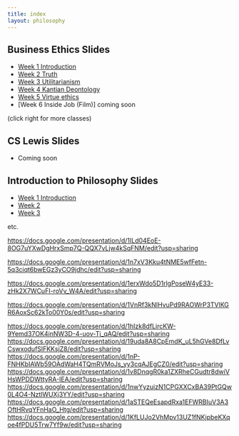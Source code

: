 ```yaml
---
title: index
layout: philosophy
---
```


<section data-markdown>

## Business Ethics Slides

* [Week 1 Introduction](http://www.keithbuhler.com/slideshows/business1intro)
* [Week 2 Truth](http://www.keithbuhler.com/slideshows/business2truth)
* [Week 3 Utilitarianism](http://www.keithbuhler.com/slideshows/business3util)
* [Week 4 Kantian Deontology](http://www.keithbuhler.com/slideshows/business4kant)
* [Week 5 Virtue ethics](http://www.keithbuhler.com/slideshows/business5virtue)
* [Week 6 Inside Job (Film)] coming soon

(click right for more classes)

</section><section data-markdown>

## CS Lewis Slides

* Coming soon


</section><section data-markdown>

## Introduction to Philosophy Slides

* [Week 1 Introduction](https://drive.google.com/open?id=1eHONx_wurKNZP-bXe_uuHVLvO5hov8wXjc6iivl5qOs)
* [Week 2](https://docs.google.com/presentation/d/1CUVE28R1D6sJ83iKGvrsT4LOuAnNFD0nfR2Sc-jLJUk/edit?usp=sharing)
* [Week 3](https://docs.google.com/presentation/d/1Stth-veFK7UV9BKqpFTXaDL6lE17iAyPfV8bbExD6cw/edit?usp=sharing)

etc. 

https://docs.google.com/presentation/d/1ILd04EoE-8OG7uYXwDgHrxSmp7Q-QQX7vLjw4kSqFNM/edit?usp=sharing

https://docs.google.com/presentation/d/1n7xV3Kku4tNME5wfFetn-5q3ciqt6bwEGz3yCO9jdhc/edit?usp=sharing

https://docs.google.com/presentation/d/1erxWdo5D1rlgPoseW4yE33-zHk2X7WCuFI-roVv_W4A/edit?usp=sharing

https://docs.google.com/presentation/d/1VnRf3kNIHvuPd9RAOWrP3TVlKGR6AoxSc62kTo00Y0s/edit?usp=sharing

https://docs.google.com/presentation/d/1hIzk8dfLircKW-9Yemd37OK4inNW3D-4-uov-Tj_qAQ/edit?usp=sharing
https://docs.google.com/presentation/d/19uda8A8CpEmdK_uL5hGVe8DfLvCswxodufSlFKKsjZ8/edit?usp=sharing
https://docs.google.com/presentation/d/1nP-FNHKbIAWb59OAdWaH4TQmRVMoJs_yy3cqAJEgCZ0/edit?usp=sharing
https://docs.google.com/presentation/d/1v8DnqgR0ka1ZXRheCGudtr8dwiVHsWPDDWttyRA-IEA/edit?usp=sharing
https://docs.google.com/presentation/d/1nwYyzuizN1CPGXXCxBA39PtGQw0L4O4-NztlWUXj3YY/edit?usp=sharing
https://docs.google.com/presentation/d/1aSTEQeEsapdRxa1EFWRBIuV3A3OftHRvqYFnHaO_Htg/edit?usp=sharing
https://docs.google.com/presentation/d/1KfLUJo2VhMpv13UZ1fNKjpbeKXqoe4fPDU5Trw7Yf9w/edit?usp=sharing
